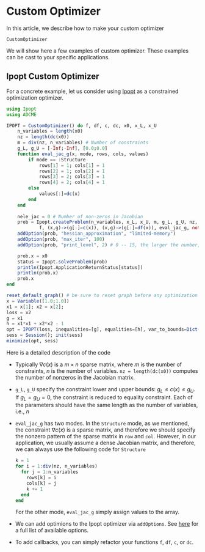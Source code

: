 # Custom Optimizer

In this article, we describe how to make your custom optimizer

```@docs
CustomOptimizer
```

We will show here a few examples of custom optimizer. These examples can be cast to your specific applications. 

## Ipopt Custom Optimizer

For a concrete example, let us consider using [Ipopt](https://github.com/JuliaOpt/Ipopt.jl) as a constrained optimization optimizer. 

```julia
using Ipopt
using ADCME

IPOPT = CustomOptimizer() do f, df, c, dc, x0, x_L, x_U
    n_variables = length(x0)
    nz = length(dc(x0)) 
  	m = div(nz, n_variables) # Number of constraints
    g_L, g_U = [-Inf;-Inf], [0.0;0.0]
    function eval_jac_g(x, mode, rows, cols, values)
        if mode == :Structure
            rows[1] = 1; cols[1] = 1
            rows[2] = 1; cols[2] = 1
            rows[3] = 2; cols[3] = 1
            rows[4] = 2; cols[4] = 1
        else
            values[:]=dc(x)
        end
    end
  
  	nele_jac = 0 # Number of non-zeros in Jacobian
    prob = Ipopt.createProblem(n_variables, x_L, x_U, m, g_L, g_U, nz, nele_jac,
            f, (x,g)->(g[:]=c(x)), (x,g)->(g[:]=df(x)), eval_jac_g, nothing)
    addOption(prob, "hessian_approximation", "limited-memory")
    addOption(prob, "max_iter", 100)
  	addOption(prob, "print_level", 2) # 0 -- 15, the larger the number, the more detailed the information

    prob.x = x0
    status = Ipopt.solveProblem(prob)
    println(Ipopt.ApplicationReturnStatus[status])
    println(prob.x)
    prob.x
end

reset_default_graph() # be sure to reset graph before any optimization
x = Variable([1.0;1.0])
x1 = x[1]; x2 = x[2]; 
loss = x2
g = x1
h = x1*x1 + x2*x2 - 1
opt = IPOPT(loss, inequalities=[g], equalities=[h], var_to_bounds=Dict(x=>(-1.0,1.0)))
sess = Session(); init(sess)
minimize(opt, sess)
```

Here is a detailed description of the code

* Typically $\nabla c(x)$ is a $m\times n$ sparse matrix, where $m$ is the number of constraints, $n$ is the number of variables. `nz = length(dc(x0))` computes the number of nonzeros in the Jacobian matrix. 

* `g_L`, `g_U` specify the constraint lower and upper bounds: $g_L \leq c(x) \leq g_U$. If $g_L=g_U=0$, the constraint is reduced to equality constraint. Each of the parameters should have the same length as the number of variables, i.e., $n$

* `eval_jac_g` has two modes. In the `Structure` mode, as we mentioned, the constraint $\nabla c(x)$ is a sparse matrix, and therefore we should specify the nonzero pattern of the sparse matrix in `row` and `col`. However, in our application, we usually assume a dense Jacobian matrix, and therefore, we can always use the following code for `Structure`

  ```julia
  k = 1
  for i = 1:div(nz, n_variables)
    for j = 1:n_variables
      rows[k] = i 
      cols[k] = j
      k += 1
    end
  end
  ```

  For the other mode, `eval_jac_g` simply assign values to the array. 

* We can add optimions to the Ipopt optimizer via `addOptions`. See [here](https://coin-or.github.io/Ipopt/OPTIONS.html) for a full list of available options. 

* To add callbacks, you can simply refactor your functions `f`, `df`, `c`, or `dc`. 